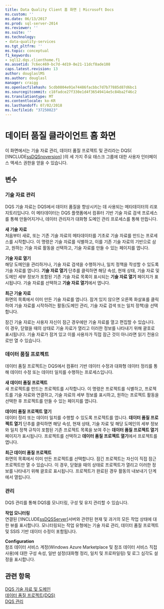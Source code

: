 ```yaml
---
title: Data Quality Client 홈 화면 | Microsoft Docs
ms.custom: ''
ms.date: 06/13/2017
ms.prod: sql-server-2014
ms.reviewer: ''
ms.suite: ''
ms.technology:
- data-quality-services
ms.tgt_pltfrm: ''
ms.topic: conceptual
f1_keywords:
- sql12.dqs.clienthome.f1
ms.assetid: 7c6ec469-bc7d-4d19-8e21-11dcf8ade108
caps.latest.revision: 13
author: douglaslMS
ms.author: douglasl
manager: craigg
ms.openlocfilehash: 5cdb0804e91e74486facbbc7d7b77885d87d6bc1
ms.sourcegitcommit: c18fadce27f330e1d4f36549414e5c84ba2f46c2
ms.translationtype: MT
ms.contentlocale: ko-KR
ms.lasthandoff: 07/02/2018
ms.locfileid: "37250823"
---
```

# <a name="data-quality-client-home-screen"></a>데이터 품질 클라이언트 홈 화면
  이 화면에서는 기술 자료 관리, 데이터 품질 프로젝트 및 관리라는 DQS( [!INCLUDE[ssDQSnoversion](../includes/ssdqsnoversion-md.md)] )의 세 가지 주요 태스크 그룹에 대한 사용자 인터페이스 액세스 권한을 얻을 수 있습니다.  
  
## <a name="options"></a>변수  
  
### <a name="knowledge-base-management"></a>기술 자료 관리  
 DQS 기술 자료는 DQS에서 데이터 품질을 향상시키는 데 사용되는 메타데이터의 리포지토리입니다. 이 메타데이터는 DQS 플랫폼에서 컴퓨터 기반 기술 자료 검색 프로세스를 통해 만들어지거나, 데이터 관리자가 대화형 도메인 관리 프로세스를 통해 만듭니다.  
  
 **새 기술 자료**  
 처음부터 새로, 또는 기존 기술 자료의 메타데이터를 기초로 기술 자료를 만드는 프로세스를 시작합니다. 이 명령은 기술 자료를 식별하고, 이를 기존 기술 자료의 기반으로 삼고, 원하는 기술 자료 활동을 선택하고, 기술 자료를 만들 수 있는 페이지를 엽니다.  
  
 **기술 자료 열기**  
 해당 도메인을 관리하거나, 기술 자료 검색을 수행하거나, 일치 정책을 작성할 수 있도록 기술 자료를 엽니다. **기술 자료 열기** 단추를 클릭하면 해당 속성, 현재 상태, 기술 자료 및 도메인 세부 정보가 포함된 기존 기술 자료 목록이 표시되는 **기술 자료 열기** 페이지가 표시됩니다. 기술 자료를 선택하고 **기술 자료 열기**에서 엽니다.  
  
 **최근 기술 자료**  
 화면의 목록에서 이미 만든 기술 자료를 엽니다. 잠겨 있지 않으면 오른쪽 화살표를 클릭하여 기술 자료를 시작하려는 활동(도메인 관리, 기술 자료 검색 또는 일치 정책)을 선택합니다.  
  
 잠긴 기술 자료는 사용자 자신이 잠근 경우에만 기술 자료를 열고 편집할 수 있습니다. 이 경우, 닫혔을 때의 상태로 기술 자료가 열리고 이러한 정보를 나타내기 위해 괄호로 표시됩니다. 기술 자료가 잠겨 있고 이를 사용자가 직접 잠근 것이 아니라면 읽기 전용으로만 열 수 있습니다.  
  
### <a name="data-quality-projects"></a>데이터 품질 프로젝트  
 데이터 품질 프로젝트는 DQS에서 컴퓨터 기반 데이터 수정과 대화형 데이터 정리를 통해 데이터 수정 또는 데이터 일치를 수행하는 프로세스입니다.  
  
 **새 데이터 품질 프로젝트**  
 새 프로젝트를 만드는 프로젝트를 시작합니다. 이 명령은 프로젝트를 식별하고, 프로젝트를 기술 자료와 연결하고, 기술 자료의 세부 정보를 표시하고, 원하는 프로젝트 활동을 선택한 후 프로젝트를 만들 수 있는 페이지를 엽니다.  
  
 **데이터 품질 프로젝트 열기**  
 데이터 정리 또는 데이터 일치를 수행할 수 있도록 프로젝트를 엽니다. **데이터 품질 프로젝트 열기** 단추를 클릭하면 해당 속성, 현재 상태, 기술 자료 및 해당 도메인의 세부 정보와 일치 정책 규칙이 포함된 기존 프로젝트 목록을 보여 주는 **데이터 품질 프로젝트 열기** 페이지가 표시됩니다. 프로젝트를 선택하고 **데이터 품질 프로젝트 열기**에서 프로젝트를 엽니다.  
  
 **최근 데이터 품질 프로젝트**  
 화면의 목록에서 이미 만든 프로젝트를 선택합니다. 잠긴 프로젝트는 자신이 직접 잠근 프로젝트만 열 수 있습니다. 이 경우, 닫혔을 때의 상태로 프로젝트가 열리고 이러한 정보를 나타내기 위해 괄호로 표시됩니다. 프로젝트가 완료된 경우 활동의 내보내기 단계에서 열립니다.  
  
### <a name="administration"></a>관리  
 DQS 관리를 통해 DQS를 모니터링, 구성 및 유지 관리할 수 있습니다.  
  
 **작업 모니터링**  
 연결된 [!INCLUDE[ssDQSServer](../includes/ssdqsserver-md.md)]서버와 관련된 현재 및 과거의 모든 작업 상태에 대한 뷰를 표시합니다. 모니터링되는 작업 유형에는 기술 자료 관리, 데이터 품질 프로젝트 및 SSIS 기반 데이터 수정이 포함됩니다.  
  
 **Configuration**  
 참조 데이터 서비스 계정(Windows Azure Marketplace 및 참조 데이터 서비스 직접 사용)에 대한 구성 속성, 일반 설정(대화형 정리, 일치 및 프로파일링) 및 로그 심각도 설정을 표시합니다.  
  
## <a name="see-also"></a>관련 항목  
 [DQS 기술 자료 및 도메인](../../2014/data-quality-services/dqs-knowledge-bases-and-domains.md)   
 [데이터 품질 프로젝트&#40;DQS&#41;](../../2014/data-quality-services/data-quality-projects-dqs.md)   
 [DQS 관리](../../2014/data-quality-services/dqs-administration.md)  
  
  
